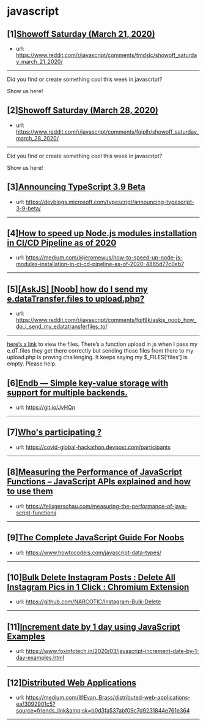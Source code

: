 # javascript
## [1][Showoff Saturday (March 21, 2020)](https://www.reddit.com/r/javascript/comments/fmdslc/showoff_saturday_march_21_2020/)
- url: https://www.reddit.com/r/javascript/comments/fmdslc/showoff_saturday_march_21_2020/
---
Did you find or create something cool this week in javascript? 

Show us here!
## [2][Showoff Saturday (March 28, 2020)](https://www.reddit.com/r/javascript/comments/fqiplh/showoff_saturday_march_28_2020/)
- url: https://www.reddit.com/r/javascript/comments/fqiplh/showoff_saturday_march_28_2020/
---
Did you find or create something cool this week in javascript? 

Show us here!
## [3][Announcing TypeScript 3.9 Beta](https://www.reddit.com/r/javascript/comments/fq4k5s/announcing_typescript_39_beta/)
- url: https://devblogs.microsoft.com/typescript/announcing-typescript-3-9-beta/
---

## [4][How to speed up Node.js modules installation in CI/CD Pipeline as of 2020](https://www.reddit.com/r/javascript/comments/fqjmvi/how_to_speed_up_nodejs_modules_installation_in/)
- url: https://medium.com/@jeromewus/how-to-speed-up-node-js-modules-installation-in-ci-cd-pipeline-as-of-2020-4865d77c0eb7
---

## [5][[AskJS] [Noob] how do I send my e.dataTransfer.files to upload.php?](https://www.reddit.com/r/javascript/comments/fqjt9k/askjs_noob_how_do_i_send_my_edatatransferfiles_to/)
- url: https://www.reddit.com/r/javascript/comments/fqjt9k/askjs_noob_how_do_i_send_my_edatatransferfiles_to/
---
[here’s a link](https://drive.google.com/open?id=1VEMZnIZCXnmcyUanuiyo1DW6qmpNTFY2) to view the files. There’s a function upload in js when I pass my e.dT.files they get there correctly but sending those files from there to my upload.php is proving challenging. It keeps saying my $_FILES['files'] is empty. Please help.
## [6][Endb — Simple key-value storage with support for multiple backends.](https://www.reddit.com/r/javascript/comments/fq44f1/endb_simple_keyvalue_storage_with_support_for/)
- url: https://git.io/JvHQn
---

## [7][Who's participating ?](https://www.reddit.com/r/javascript/comments/fqi48k/whos_participating/)
- url: https://covid-global-hackathon.devpost.com/participants
---

## [8][Measuring the Performance of JavaScript Functions – JavaScript APIs explained and how to use them](https://www.reddit.com/r/javascript/comments/fpu4dg/measuring_the_performance_of_javascript_functions/)
- url: https://felixgerschau.com/measuring-the-performance-of-java-script-functions
---

## [9][The Complete JavaScript Guide For Noobs](https://www.reddit.com/r/javascript/comments/fqh4m4/the_complete_javascript_guide_for_noobs/)
- url: https://www.howtocodejs.com/javascript-data-types/
---

## [10][Bulk Delete Instagram Posts : Delete All Instagram Pics in 1 Click : Chromium Extension](https://www.reddit.com/r/javascript/comments/fq4kny/bulk_delete_instagram_posts_delete_all_instagram/)
- url: https://github.com/NARCOTIC/Instagram-Bulk-Delete
---

## [11][Increment date by 1 day using JavaScript Examples](https://www.reddit.com/r/javascript/comments/fqfpke/increment_date_by_1_day_using_javascript_examples/)
- url: https://www.foxinfotech.in/2020/03/javascript-increment-date-by-1-day-examples.html
---

## [12][Distributed Web Applications](https://www.reddit.com/r/javascript/comments/fq6jr1/distributed_web_applications/)
- url: https://medium.com/@Evan_Brass/distributed-web-applications-eaf3092901c5?source=friends_link&amp;sk=b0d3fa537abf09c7d9231844e761e364
---

